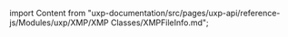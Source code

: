 import Content from "uxp-documentation/src/pages/uxp-api/reference-js/Modules/uxp/XMP/XMP Classes/XMPFileInfo.md";

<Content query="product=photoshop"/>
